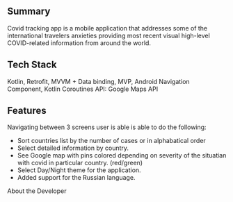 ## Summary
Covid tracking app is a mobile application that addresses some of the international travelers anxieties providing most recent visual high-level COVID-related information from around the world.


## Tech Stack
 Kotlin, Retrofit, MVVM + Data binding, MVP, Android Navigation Component, Kotlin Coroutines 
 API: Google Maps API

## Features
Navigating between 3 screens user is able is able to do the following: 
 - Sort countries list by the number of cases or in alphabatical order 
 - Select detailed information by country. 
 - See Google map with pins colored depending on severity of the situatian with covid in particular country. (red/green) 
 - Select Day/Night theme for the application. 
 - Added support for the Russian language. 



About the Developer





